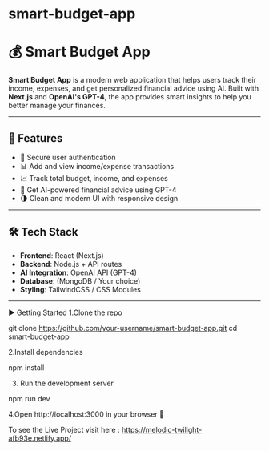# smart-budget-app

# 💰 Smart Budget App

**Smart Budget App** is a modern web application that helps users track their income, expenses, and get personalized financial advice using AI. Built with **Next.js** and **OpenAI's GPT-4**, the app provides smart insights to help you better manage your finances.

---

## 🚀 Features

- 🔐 Secure user authentication
- 📊 Add and view income/expense transactions
- 📈 Track total budget, income, and expenses
- 🧠 Get AI-powered financial advice using GPT-4
- 🌗 Clean and modern UI with responsive design

---

## 🛠️ Tech Stack

- **Frontend**: React (Next.js)
- **Backend**: Node.js + API routes
- **AI Integration**: OpenAI API (GPT-4)
- **Database**: (MongoDB / Your choice)
- **Styling**: TailwindCSS / CSS Modules

---

▶️ Getting Started
1.Clone the repo

git clone https://github.com/your-username/smart-budget-app.git
cd smart-budget-app

2.Install dependencies

npm install

3. Run the development server

npm run dev

4.Open http://localhost:3000 in your browser 🚀

To see the Live Project visit here : https://melodic-twilight-afb93e.netlify.app/
